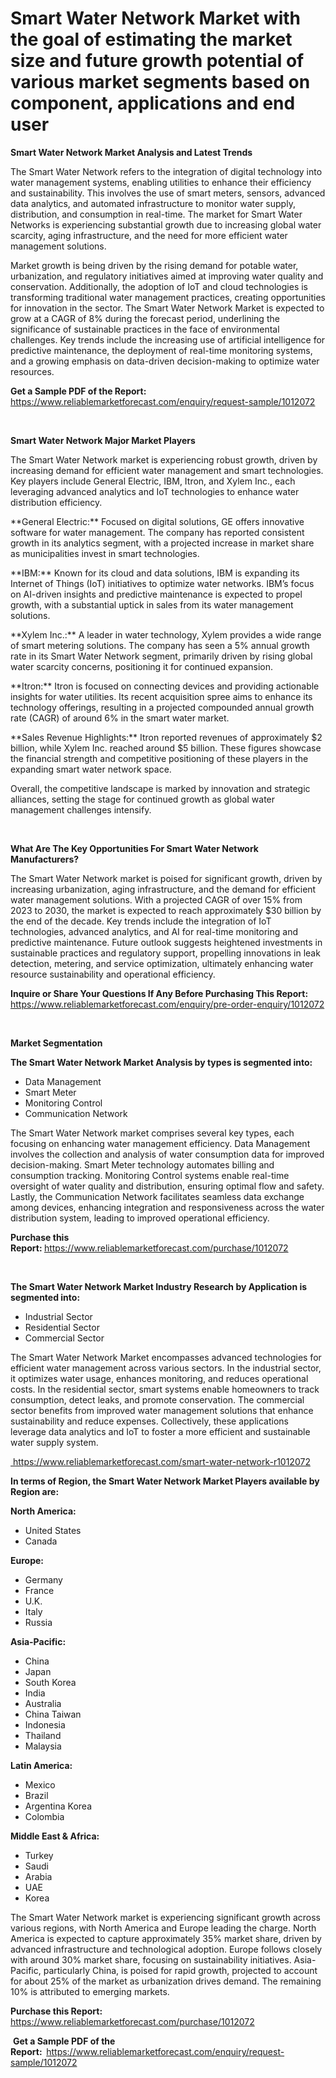 <p><h1>Smart Water Network Market with the goal of estimating the market size and future growth potential of various market segments based on component, applications and end user</h1></p><p><strong>Smart Water Network Market Analysis and Latest Trends</strong></p>
<p><p>The Smart Water Network refers to the integration of digital technology into water management systems, enabling utilities to enhance their efficiency and sustainability. This involves the use of smart meters, sensors, advanced data analytics, and automated infrastructure to monitor water supply, distribution, and consumption in real-time. The market for Smart Water Networks is experiencing substantial growth due to increasing global water scarcity, aging infrastructure, and the need for more efficient water management solutions.</p><p>Market growth is being driven by the rising demand for potable water, urbanization, and regulatory initiatives aimed at improving water quality and conservation. Additionally, the adoption of IoT and cloud technologies is transforming traditional water management practices, creating opportunities for innovation in the sector. The Smart Water Network Market is expected to grow at a CAGR of 8% during the forecast period, underlining the significance of sustainable practices in the face of environmental challenges. Key trends include the increasing use of artificial intelligence for predictive maintenance, the deployment of real-time monitoring systems, and a growing emphasis on data-driven decision-making to optimize water resources.</p></p>
<p><strong>Get a Sample PDF of the Report:&nbsp;</strong> <a href="https://www.reliablemarketforecast.com/enquiry/request-sample/1012072?utm_campaign=2334&utm_medium=2&utm_source=Github&utm_content=ia&utm_term=17042025&utm_id=smart-water-network">https://www.reliablemarketforecast.com/enquiry/request-sample/1012072</a></p>
<p>&nbsp;</p>
<p><strong>Smart Water Network Major Market Players</strong></p>
<p><p>The Smart Water Network market is experiencing robust growth, driven by increasing demand for efficient water management and smart technologies. Key players include General Electric, IBM, Itron, and Xylem Inc., each leveraging advanced analytics and IoT technologies to enhance water distribution efficiency.</p><p>**General Electric:** Focused on digital solutions, GE offers innovative software for water management. The company has reported consistent growth in its analytics segment, with a projected increase in market share as municipalities invest in smart technologies.</p><p>**IBM:** Known for its cloud and data solutions, IBM is expanding its Internet of Things (IoT) initiatives to optimize water networks. IBM’s focus on AI-driven insights and predictive maintenance is expected to propel growth, with a substantial uptick in sales from its water management solutions.</p><p>**Xylem Inc.:** A leader in water technology, Xylem provides a wide range of smart metering solutions. The company has seen a 5% annual growth rate in its Smart Water Network segment, primarily driven by rising global water scarcity concerns, positioning it for continued expansion.</p><p>**Itron:** Itron is focused on connecting devices and providing actionable insights for water utilities. Its recent acquisition spree aims to enhance its technology offerings, resulting in a projected compounded annual growth rate (CAGR) of around 6% in the smart water market.</p><p>**Sales Revenue Highlights:** Itron reported revenues of approximately $2 billion, while Xylem Inc. reached around $5 billion. These figures showcase the financial strength and competitive positioning of these players in the expanding smart water network space.</p><p>Overall, the competitive landscape is marked by innovation and strategic alliances, setting the stage for continued growth as global water management challenges intensify.</p></p>
<p>&nbsp;</p>
<p><strong>What Are The Key Opportunities For Smart Water Network Manufacturers?</strong></p>
<p><p>The Smart Water Network market is poised for significant growth, driven by increasing urbanization, aging infrastructure, and the demand for efficient water management solutions. With a projected CAGR of over 15% from 2023 to 2030, the market is expected to reach approximately $30 billion by the end of the decade. Key trends include the integration of IoT technologies, advanced analytics, and AI for real-time monitoring and predictive maintenance. Future outlook suggests heightened investments in sustainable practices and regulatory support, propelling innovations in leak detection, metering, and service optimization, ultimately enhancing water resource sustainability and operational efficiency.</p></p>
<p><strong>Inquire or Share Your Questions If Any Before Purchasing This Report:</strong> <a href="https://www.reliablemarketforecast.com/enquiry/pre-order-enquiry/1012072?utm_campaign=2334&utm_medium=2&utm_source=Github&utm_content=ia&utm_term=17042025&utm_id=smart-water-network">https://www.reliablemarketforecast.com/enquiry/pre-order-enquiry/1012072</a></p>
<p>&nbsp;</p>
<p><strong>Market Segmentation</strong></p>
<p><strong>The Smart Water Network Market Analysis by types is segmented into:</strong></p>
<p><ul><li>Data Management</li><li>Smart Meter</li><li>Monitoring Control</li><li>Communication Network</li></ul></p>
<p><p>The Smart Water Network market comprises several key types, each focusing on enhancing water management efficiency. Data Management involves the collection and analysis of water consumption data for improved decision-making. Smart Meter technology automates billing and consumption tracking. Monitoring Control systems enable real-time oversight of water quality and distribution, ensuring optimal flow and safety. Lastly, the Communication Network facilitates seamless data exchange among devices, enhancing integration and responsiveness across the water distribution system, leading to improved operational efficiency.</p></p>
<p><strong>Purchase this Report:&nbsp;</strong><a href="https://www.reliablemarketforecast.com/purchase/1012072?utm_campaign=2334&utm_medium=2&utm_source=Github&utm_content=ia&utm_term=17042025&utm_id=smart-water-network">https://www.reliablemarketforecast.com/purchase/1012072</a></p>
<p>&nbsp;</p>
<p><strong>The Smart Water Network Market Industry Research by Application is segmented into:</strong></p>
<p><ul><li>Industrial Sector</li><li>Residential Sector</li><li>Commercial Sector</li></ul></p>
<p><p>The Smart Water Network Market encompasses advanced technologies for efficient water management across various sectors. In the industrial sector, it optimizes water usage, enhances monitoring, and reduces operational costs. In the residential sector, smart systems enable homeowners to track consumption, detect leaks, and promote conservation. The commercial sector benefits from improved water management solutions that enhance sustainability and reduce expenses. Collectively, these applications leverage data analytics and IoT to foster a more efficient and sustainable water supply system.</p></p>
<p><a href="https://www.reliablemarketforecast.com/smart-water-network-r1012072?utm_campaign=2334&utm_medium=2&utm_source=Github&utm_content=ia&utm_term=17042025&utm_id=smart-water-network">&nbsp;https://www.reliablemarketforecast.com/smart-water-network-r1012072</a></p>
<p><strong>In terms of Region, the Smart Water Network Market Players available by Region are:</strong></p>
<p>
    <p> <strong> North America: </strong>
        <ul>
            <li>United States</li>
            <li>Canada</li>
        </ul>
        </p> 
    <p> <strong> Europe: </strong>
        <ul>
            <li>Germany</li>
            <li>France</li>
            <li>U.K.</li>
            <li>Italy</li>
            <li>Russia</li>
        </ul>
        </p> 
    <p> <strong> Asia-Pacific: </strong>
        <ul>
            <li>China</li>
            <li>Japan</li>
            <li>South Korea</li>
            <li>India</li>
            <li>Australia</li>
            <li>China Taiwan</li>
            <li>Indonesia</li>
            <li>Thailand</li>
            <li>Malaysia</li>
        </ul>
        </p> 
    <p> <strong> Latin America: </strong>
        <ul>
            <li>Mexico</li>
            <li>Brazil</li>
            <li>Argentina Korea</li>
            <li>Colombia</li>
        </ul>
        </p> 
    <p> <strong> Middle East & Africa: </strong>
        <ul>
            <li>Turkey</li>
            <li>Saudi</li>
            <li>Arabia</li>
            <li>UAE</li>
            <li>Korea</li>
        </ul>
    </p>
    </p>
<p><p>The Smart Water Network market is experiencing significant growth across various regions, with North America and Europe leading the charge. North America is expected to capture approximately 35% market share, driven by advanced infrastructure and technological adoption. Europe follows closely with around 30% market share, focusing on sustainability initiatives. Asia-Pacific, particularly China, is poised for rapid growth, projected to account for about 25% of the market as urbanization drives demand. The remaining 10% is attributed to emerging markets.</p></p>
<p><strong>Purchase this Report: </strong><a href="https://www.reliablemarketforecast.com/purchase/1012072?utm_campaign=2334&utm_medium=2&utm_source=Github&utm_content=ia&utm_term=17042025&utm_id=smart-water-network">https://www.reliablemarketforecast.com/purchase/1012072</a></p>
<p>&nbsp;<strong>Get a Sample PDF of the Report:&nbsp;&nbsp;</strong><a href="https://www.reliablemarketforecast.com/enquiry/request-sample/1012072?utm_campaign=2334&utm_medium=2&utm_source=Github&utm_content=ia&utm_term=17042025&utm_id=smart-water-network">https://www.reliablemarketforecast.com/enquiry/request-sample/1012072</a></p>
<p><strong></strong></p>
<p><p></p><p></p><p></p></p>